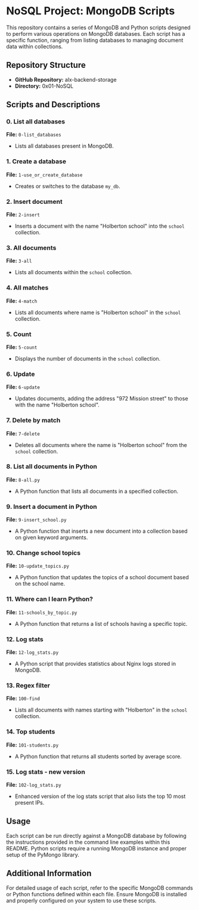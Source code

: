 # NoSQL Project: MongoDB Scripts

This repository contains a series of MongoDB and Python scripts designed to perform various operations on MongoDB databases. Each script has a specific function, ranging from listing databases to managing document data within collections.

## Repository Structure

- **GitHub Repository:** alx-backend-storage
- **Directory:** 0x01-NoSQL

## Scripts and Descriptions

### 0. List all databases
**File:** `0-list_databases`
- Lists all databases present in MongoDB.

### 1. Create a database
**File:** `1-use_or_create_database`
- Creates or switches to the database `my_db`.

### 2. Insert document
**File:** `2-insert`
- Inserts a document with the name "Holberton school" into the `school` collection.

### 3. All documents
**File:** `3-all`
- Lists all documents within the `school` collection.

### 4. All matches
**File:** `4-match`
- Lists all documents where name is "Holberton school" in the `school` collection.

### 5. Count
**File:** `5-count`
- Displays the number of documents in the `school` collection.

### 6. Update
**File:** `6-update`
- Updates documents, adding the address "972 Mission street" to those with the name "Holberton school".

### 7. Delete by match
**File:** `7-delete`
- Deletes all documents where the name is "Holberton school" from the `school` collection.

### 8. List all documents in Python
**File:** `8-all.py`
- A Python function that lists all documents in a specified collection.

### 9. Insert a document in Python
**File:** `9-insert_school.py`
- A Python function that inserts a new document into a collection based on given keyword arguments.

### 10. Change school topics
**File:** `10-update_topics.py`
- A Python function that updates the topics of a school document based on the school name.

### 11. Where can I learn Python?
**File:** `11-schools_by_topic.py`
- A Python function that returns a list of schools having a specific topic.

### 12. Log stats
**File:** `12-log_stats.py`
- A Python script that provides statistics about Nginx logs stored in MongoDB.

### 13. Regex filter
**File:** `100-find`
- Lists all documents with names starting with "Holberton" in the `school` collection.

### 14. Top students
**File:** `101-students.py`
- A Python function that returns all students sorted by average score.

### 15. Log stats - new version
**File:** `102-log_stats.py`
- Enhanced version of the log stats script that also lists the top 10 most present IPs.

## Usage

Each script can be run directly against a MongoDB database by following the instructions provided in the command line examples within this README. Python scripts require a running MongoDB instance and proper setup of the PyMongo library.

## Additional Information

For detailed usage of each script, refer to the specific MongoDB commands or Python functions defined within each file. Ensure MongoDB is installed and properly configured on your system to use these scripts.

